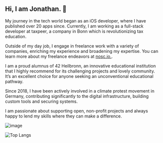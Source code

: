 ## Hi, I am Jonathan. 🖖

My journey in the tech world began as an iOS developer, where I have published over 20 apps since. 
Currently, I am working as a full-stack developer at taxpeer, a company in Bonn which is revolutionizing tax education.

Outside of my day job, I engage in freelance work with a variety of companies, enriching my experience and broadening my expertise. You can learn more about my freelance endeavors at [nosc.io.](https://nosc.io).

I am a proud alumnus of 42 Heilbronn, an innovative educational institution that I highly recommend for its challenging projects and lovely community. It’s an excellent choice for anyone seeking an unconventional educational pathway.

Since 2018, I have been actively involved in a climate protest movement in Germany, contributing significantly to the digital infrastructure, building custom tools and securing systems.

I am passionate about supporting open, non-profit projects and always happy to lend my skills where they can make a difference.

![image](https://www.codewars.com/users/chronikum/badges/large?theme=light)

![Top Langs](https://github-readme-stats.vercel.app/api/top-langs/?username=chronikum&hide=java,ruby,scss,haml,makefile,html)

